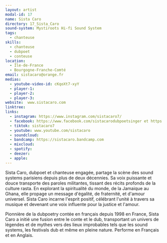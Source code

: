 ```yaml
---
layout: artist
modal-id: 17
name: Sista Caro
directory: 17_Sista_Caro
sound-system: Mystiroots Hi-fi Sound System
tags: 
  - chanteuse
skills: 
  - chanteuse
  - dubpoet
  - conteuse
location:
  - Île-de-France
  - Bourgogne-Franche-Comté
email: sistacaro@orange.fr
medias:
  - youtube-video-id: cKqoXt7-xyY
  - player-1: 
  - player-2: 
  - player-3: 
website:  www.sistacaro.com
linktree: 
links:
  - instagram: https://www.instagram.com/sistacaro7/
  - facebook: https://www.facebook.com/sistacarodubpoetsinger et https://www.facebook.com/Sista.Caro
  - tiktok: sistacaro7
  - youtube: www.youtube.com/sistacaro
  - soundcloud: 
  - bandcamp: https://sistacaro.bandcamp.com
  - mixcloud: 
  - spotify: 
  - deezer: 
  - apple: 
---
```


Sista Caro, dubpoet et chanteuse engagée, partage la scène des sound systems parisiens depuis plus de deux décennies. Sa voix puissante et douce transporte des paroles militantes, tissant des récits profonds de la culture rasta. En explorant la spiritualité du monde, de la Jamaique au Ghana, elle propage un message d'égalité, de fraternité, et d'amour universel. Sista Caro incarne l'esprit positif, célébrant l'unité à travers sa musique et devenant une voix influente pour la justice et l'amour.

Pionnière de la dubpoetry contée en français depuis 1998 en France, Sista Caro a initié une fusion entre le conte et le dub, transportant un univers de légendes et de mythes vers des lieux improbables tels que les sound systems, les festivals dub et même en pleine nature. Performe en Français et en Anglais.
